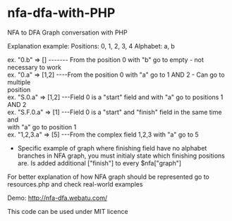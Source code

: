 nfa-dfa-with-PHP
================

NFA to DFA Graph conversation with PHP


Explanation example: 
		Positions: 0, 1, 2, 3, 4
		Alphabet:  a, b
 
ex. "0.b" => [] ------- From the position 0 with "b" go to empty - not necessary to work <br>
ex.	"0.a" => [1,2]  ----From the position 0 with "a" go to 1 AND 2 - Can go to multiple <br>
						position <br>
ex. "S.0.a" => [1,2] ---Field 0 is a "start" field and with "a" go to positions 1 AND 2 <br>
ex. "S.F.0.a" => [1] ---Field 0 is a "start" and "finish" field in the same time and <br>
						with "a" go to position 1 <br>
ex. "1,2,3.a" => [5] ---From the complex field 1,2,3 with "a" go to 5 <br>

* Specific example of graph where finishing field have no alphabet branches in NFA graph, 
you must initialy state which finishing positions are.
Is added additional ["finish"] to every $nfa["graph"]

For better explanation of how NFA graph should be represented go to resources.php and check 
real-world examples

Demo:
http://nfa-dfa.webatu.com/
	
This code can be used under MIT licence